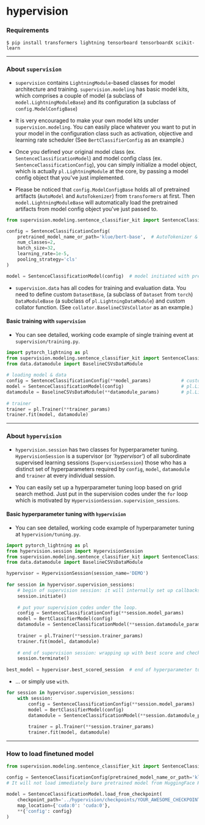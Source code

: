 # hypervision

### Requirements
```shell
$ pip install transformers lightning tensorboard tensorboardX scikit-learn
```

***
### About `supervision`

- `supervision` contains `LightningModule`-based classes for model architecture and training. `supervision.modeling` has basic model kits,
which comprises a couple of model (a subclass of `model.LightningModuleBase`) and its configuration (a subclass of `config.ModelConfigBase`)
 
- It is very encouraged to make your own model kits under `supervision.modeling`.
You can easily place whatever you want to put in your model in the configuration class such as activation, objective and learning rate scheduler (See `BertClassifierConfig` as an example.)

- Once you defined your original model class (ex. `SentenceClassificationModel`) and model config class (ex. `SentenceClassificationConfig`),
you can simply initialize a model object, which is actually `pl.LightningModule` at the core, by passing
a model config object that you've just implemented.

- Please be noticed that `config.ModelConfigBase` holds all of pretrained artifacts (`AutoModel` and `AutoTokenizer`) from
`transformers` at first. Then `model.LightningModuleBase` will automatically load the pretrained artifacts from model
config object you've just passed to.

```python
from supervision.modeling.sentence_classifier_kit import SentenceClassificationConfig, SentenceClassificationModel

config = SentenceClassificationConfig(
    pretrained_model_name_or_path='klue/bert-base',  # AutoTokenizer & AutoModel are prepared to be fed to model later.
    num_classes=2,
    batch_size=32,
    learning_rate=1e-5,
    pooling_strategy='cls'
)

model = SentenceClassificationModel(config)  # model initiated with pretrained artifacts from config.
```
- `supervision.data` has all codes for training and evaluation data. You need to define custom `DatasetBase`, 
(a subclass of `Dataset` from `torch`) `DataModuleBase` (a subclass of `pl.LightningDataModule`) and
custom collator function. (See `collator.BaselineCSVsCollator` as an example.)

#### Basic training with `supervision`
- You can see detailed, working code example of single training event at `supervision/training.py`.
```python
import pytorch_lightning as pl
from supervision.modeling.sentence_classifier_kit import SentenceClassificationConfig, SentenceClassificationModel
from data.datamodule import BaselineCSVsDataModule
 
# loading model & data
config = SentenceClassificationConfig(**model_params)           # custom model config
model = SentenceClassificationModel(config)                     # pl.LightningModule
datamodule = BaselineCSVsDataModule(**datamodule_params)        # pl.LightningDataModule
 
# trainer
trainer = pl.Trainer(**trainer_params)
trainer.fit(model, datamodule)
```

***
### About `hypervision`

- `hypervision.session` has two classes for hyperparameter tuning. `HypervisionSession` is a supervisor (or *'hypervisor'*)
of all subordinate supervised learning sessions (`SupervisionSession`) those who has a distinct set of hyperparameters
required by `config`, `model`, `datamodule` and `trainer` at every individual session.

- You can easily set up a hyperparameter tuning loop based on grid search method. Just put in the supervision codes
under the `for` loop which is motivated by `HypervisionSession.supervision_sessions`.

#### Basic hyperparameter tuning with `hypervision`
- You can see detailed, working code example of hyperparameter tuning at `hypervision/tuning.py`.
```python
import pytorch_lightning as pl
from hypervision.session import HypervisionSession
from supervision.modeling.sentence_classifier_kit import SentenceClassificationConfig, SentenceClassificationModel
from data.datamodule import BaselineCSVsDataModule

hypervisor = HypervisionSession(session_name='DEMO')
 
for session in hypervisor.supervision_sessions:
    # begin of supervision session: it will internally set up callbacks and tensorboard logger.
    session.initiate()
     
    # put your supervision codes under the loop.
    config = SentenceClassificationConfig(**session.model_params)              # custom model config
    model = BertClassifierModel(config)                                        # pl.LightningModule
    datamodule = SentenceClassificationModel(**session.datamodule_params)      # pl.LightningDataModule
     
    trainer = pl.Trainer(**session.trainer_params)
    trainer.fit(model, datamodule)
 
    # end of supervision session: wrapping up with best score and checkpoint are registered.
    session.terminate()
 
best_model = hypervisor.best_scored_session  # end of hyperparameter tuning loop.
```
- ... or simply use `with`.
```python
for session in hypervisor.supervision_sessions:
    with session:
        config = SentenceClassificationConfig(**session.model_params)              # custom model config
        model = BertClassifierModel(config)                                        # pl.LightningModule
        datamodule = SentenceClassificationModel(**session.datamodule_params)      # pl.LightningDataModule
         
        trainer = pl.Trainer(**session.trainer_params)
        trainer.fit(model, datamodule)
```

***
### How to load finetuned model
```python
from supervision.modeling.sentence_classifier_kit import SentenceClassificationConfig, SentenceClassificationModel

config = SentenceClassificationConfig(pretrained_model_name_or_path='klue/bert-base', num_classes=2)
# It will not load immediately bare pretrained model from HuggingFace Hub until requested.

model = SentenceClassificationModel.load_from_checkpoint(
    checkpoint_path='../hypervision/checkpoints/YOUR_AWESOME_CHECKPOINT.ckpt',
    map_location={'cuda:0': 'cuda:0'},
    **{'config': config}
)
```

